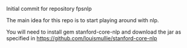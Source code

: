 Initial commit for repository fpsnlp

The main idea for this repo is to start playing around with nlp.

You will need to install gem stanford-core-nlp and download the jar as specified in https://github.com/louismullie/stanford-core-nlp
